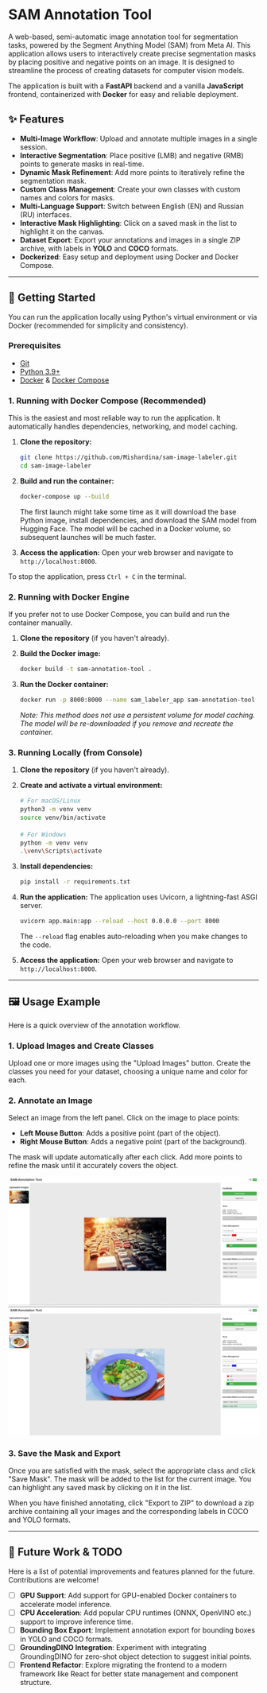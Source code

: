 # SAM Annotation Tool

A web-based, semi-automatic image annotation tool for segmentation tasks, powered by the Segment Anything Model (SAM) from Meta AI. This application allows users to interactively create precise segmentation masks by placing positive and negative points on an image. It is designed to streamline the process of creating datasets for computer vision models.

The application is built with a **FastAPI** backend and a vanilla **JavaScript** frontend, containerized with **Docker** for easy and reliable deployment.

## ✨ Features

  * **Multi-Image Workflow**: Upload and annotate multiple images in a single session.
  * **Interactive Segmentation**: Place positive (LMB) and negative (RMB) points to generate masks in real-time.
  * **Dynamic Mask Refinement**: Add more points to iteratively refine the segmentation mask.
  * **Custom Class Management**: Create your own classes with custom names and colors for masks.
  * **Multi-Language Support**: Switch between English (EN) and Russian (RU) interfaces.
  * **Interactive Mask Highlighting**: Click on a saved mask in the list to highlight it on the canvas.
  * **Dataset Export**: Export your annotations and images in a single ZIP archive, with labels in **YOLO** and **COCO** formats.
  * **Dockerized**: Easy setup and deployment using Docker and Docker Compose.

-----

## 🚀 Getting Started

You can run the application locally using Python's virtual environment or via Docker (recommended for simplicity and consistency).

### Prerequisites

  * [Git](https://git-scm.com/)
  * [Python 3.9+](https://www.python.org/)
  * [Docker](https://www.docker.com/products/docker-desktop/) & [Docker Compose](https://docs.docker.com/compose/install/)

### 1\. Running with Docker Compose (Recommended)

This is the easiest and most reliable way to run the application. It automatically handles dependencies, networking, and model caching.

1.  **Clone the repository:**

    ```bash
    git clone https://github.com/Mishardina/sam-image-labeler.git
    cd sam-image-labeler
    ```

2.  **Build and run the container:**

    ```bash
    docker-compose up --build
    ```

    The first launch might take some time as it will download the base Python image, install dependencies, and download the SAM model from Hugging Face. The model will be cached in a Docker volume, so subsequent launches will be much faster.

3.  **Access the application:**
    Open your web browser and navigate to `http://localhost:8000`.

To stop the application, press `Ctrl + C` in the terminal.

### 2\. Running with Docker Engine

If you prefer not to use Docker Compose, you can build and run the container manually.

1.  **Clone the repository** (if you haven't already).

2.  **Build the Docker image:**

    ```bash
    docker build -t sam-annotation-tool .
    ```

3.  **Run the Docker container:**

    ```bash
    docker run -p 8000:8000 --name sam_labeler_app sam-annotation-tool
    ```

    *Note: This method does not use a persistent volume for model caching. The model will be re-downloaded if you remove and recreate the container.*

### 3\. Running Locally (from Console)

1.  **Clone the repository** (if you haven't already).

2.  **Create and activate a virtual environment:**

    ```bash
    # For macOS/Linux
    python3 -m venv venv
    source venv/bin/activate

    # For Windows
    python -m venv venv
    .\venv\Scripts\activate
    ```

3.  **Install dependencies:**

    ```bash
    pip install -r requirements.txt
    ```

4.  **Run the application:**
    The application uses Uvicorn, a lightning-fast ASGI server.

    ```bash
    uvicorn app.main:app --reload --host 0.0.0.0 --port 8000
    ```

    The `--reload` flag enables auto-reloading when you make changes to the code.

5.  **Access the application:**
    Open your web browser and navigate to `http://localhost:8000`.

-----

## 🖼️ Usage Example

Here is a quick overview of the annotation workflow.

### 1\. Upload Images and Create Classes

Upload one or more images using the "Upload Images" button. Create the classes you need for your dataset, choosing a unique name and color for each.

### 2\. Annotate an Image

Select an image from the left panel. Click on the image to place points:

  * **Left Mouse Button**: Adds a positive point (part of the object).
  * **Right Mouse Button**: Adds a negative point (part of the background).

The mask will update automatically after each click. Add more points to refine the mask until it accurately covers the object.

![alt text](readme_images/image.png)
![alt text](readme_images/image-1.png)

### 3\. Save the Mask and Export

Once you are satisfied with the mask, select the appropriate class and click "Save Mask". The mask will be added to the list for the current image. You can highlight any saved mask by clicking on it in the list.

When you have finished annotating, click "Export to ZIP" to download a zip archive containing all your images and the corresponding labels in COCO and YOLO formats.

-----

## 📝 Future Work & TODO

Here is a list of potential improvements and features planned for the future. Contributions are welcome\!

  - [ ] **GPU Support**: Add support for GPU-enabled Docker containers to accelerate model inference.
  - [ ] **CPU Acceleration**: Add popular CPU runtimes (ONNX, OpenVINO etc.) support to improve inference time.
  - [ ] **Bounding Box Export**: Implement annotation export for bounding boxes in YOLO and COCO formats.
  - [ ] **GroundingDINO Integration**: Experiment with integrating GroundingDINO for zero-shot object detection to suggest initial points.
  - [ ] **Frontend Refactor**: Explore migrating the frontend to a modern framework like React for better state management and component structure.